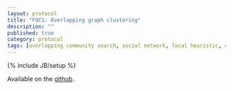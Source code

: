 ```yaml
---
layout: protocol
title: "FOCS: Overlapping graph clustering"
description: ""
published: true
category: protocol
tags: [overlapping community search, social network, local heuristic, complex network]
---
```

{% include JB/setup %}


Available on the [github].

[github]: https://github.com/garishach/focs

